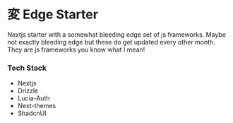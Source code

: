 # 変 Edge Starter
Nextjs starter with a somewhat bleeding edge set of js frameworks. Maybe not exactly bleeding edge but these do get updated every other month. They are js frameworks you know what I mean! 

### Tech Stack
- Nextjs
- Drizzle
- Lucia-Auth
- Next-themes
- ShadcnUI
